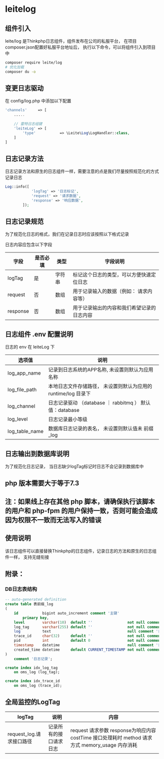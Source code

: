 # leitelog

## 组件引入

leite/log 是Thinkphp日志组件，组件发布在公司的私服平台，
在项目composer.json配置好私服平台地址后，
执行以下命令，可以将组件引入到项目中

```bash
composer require leite/log
# 优化加载
composer du -o
```

## 变更日志驱动
在 config/log.php 中添加以下配置
```php
'channels'     => [
    .....
    
    // 雷特日志组键
    'leiteLog' => [
        'type'           => \Leite\Log\LogHandler::class,
    ]
]
```

## 日志记录方法

日志记录方法和原生的日志组件一样，需要注意的点是我们尽量按照规范化的方式记录日志

```php
Log::info([
            'logTag' => '日志标记',
            'request' => '请求数据',
            'response' => '响应数据',
        ]);
```

## 日志记录规范
为了规范化日志的格式，我们在记录日志时应该按照以下格式记录

日志内容应包含以下字段 


| 字段       | 是否必填 | 类型  | 字段说明                  |
|----------|------|-----|-----------------------|
| logTag   | 是    | 字符串 | 标记这个日志的类型，可以方便快速定位日志  |
| request  | 否    | 数组  | 用于记录输入的数据（例如： 请求内容等）  |
| response | 否    | 数组  | 用于记录输出的内容和我们希望记录的日志内容 |


    

## 日志组件 .env 配置说明

日志的 env 在 leiteLog 下

| 选项值            | 说明                                          |
|----------------|---------------------------------------------|
| log_app_name   | 记录到日志系统的APP名称, 未设置则默认为应用名称                  |
| log_file_path  | 本地日志文件存储路径， 未设置则默认为应用的 runtime/log 目录下      |
| log_channel    | 日志记录驱动 （database ｜ rabbitmq ） 默认值：database  |
| log_level      | 日志记录最小等级                                    |
| log_table_name | 数据库日志记录的表名， 未设置则默认值未 前缀_log                 |

## 日志输出到数据库说明

为了规范化日志记录， 当日志缺少logTag标记时日志不会记录到数据库中

## php 版本需要大于等于7.3

## 注：如果线上存在其他 php 脚本，请确保执行该脚本的用户和 php-fpm 的用户保持一致，否则可能会造成因为权限不一致而无法写入的错误

## 使用说明

该日志组件可以直接替换Thinkphp的日志组件，记录日志的方法和原生的日志组件一样， 支持无缝衔接

## 附录：

### DB日志表结构

```sql
-- auto-generated definition
create table 表前缀_log
(
    id           bigint auto_increment comment '主键'
        primary key,
    level        varchar(10)  default ''                not null comment '日志级别(trace, debug, info, warn, error)',
    log_tag      varchar(255) default ''                not null comment '日志标签',
    log          text                                   null comment '日志完整信息',
    trace_id     char(32)     default ''                not null comment '全链路TraceId',
    pid          int          default 0                 not null comment '进程id',
    timestamp    datetime                               null comment '日志触发时间',
    created_time datetime     default CURRENT_TIMESTAMP not null comment '创建时间'
)
    comment '日志记录';

create index idx_log_tag
    on oms_log (log_tag);

create index idx_trace_id
    on oms_log (trace_id);

```

## 全局监控的LogTag

| logTag             | 说明          | 内容                                                                       |
|--------------------|-------------|--------------------------------------------------------------------------|
| request_log.请求接口路径 | 记录所有的接口请求日志 | request 请求参数 response为响应内容 costTime 接口处理耗时 method 请求方式 memory_usage 内存消耗 |



